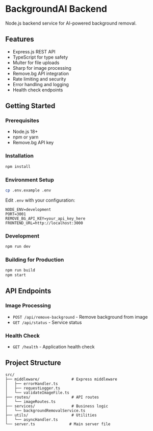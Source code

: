 # BackgroundAI Backend

Node.js backend service for AI-powered background removal.

## Features

- Express.js REST API
- TypeScript for type safety
- Multer for file uploads
- Sharp for image processing
- Remove.bg API integration
- Rate limiting and security
- Error handling and logging
- Health check endpoints

## Getting Started

### Prerequisites
- Node.js 18+
- npm or yarn
- Remove.bg API key

### Installation
```bash
npm install
```

### Environment Setup
```bash
cp .env.example .env
```

Edit `.env` with your configuration:
```env
NODE_ENV=development
PORT=3001
REMOVE_BG_API_KEY=your_api_key_here
FRONTEND_URL=http://localhost:3000
```

### Development
```bash
npm run dev
```

### Building for Production
```bash
npm run build
npm start
```

## API Endpoints

### Image Processing
- `POST /api/remove-background` - Remove background from image
- `GET /api/status` - Service status

### Health Check
- `GET /health` - Application health check

## Project Structure
```
src/
├── middleware/              # Express middleware
│   ├── errorHandler.ts
│   ├── requestLogger.ts
│   └── validateImageFile.ts
├── routes/                  # API routes
│   └── imageRoutes.ts
├── services/                # Business logic
│   └── backgroundRemovalService.ts
├── utils/                   # Utilities
│   └── asyncHandler.ts
└── server.ts               # Main server file
```
